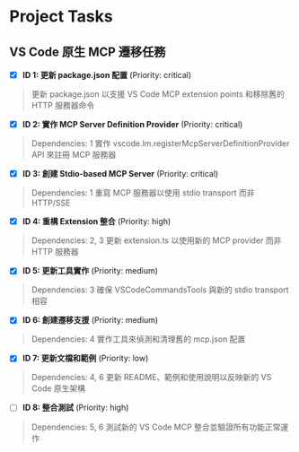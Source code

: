 # Project Tasks

## VS Code 原生 MCP 遷移任務

- [x] **ID 1: 更新 package.json 配置** (Priority: critical)
> 更新 package.json 以支援 VS Code MCP extension points 和移除舊的 HTTP 服務器命令

- [x] **ID 2: 實作 MCP Server Definition Provider** (Priority: critical)
> Dependencies: 1
> 實作 vscode.lm.registerMcpServerDefinitionProvider API 來註冊 MCP 服務器

- [x] **ID 3: 創建 Stdio-based MCP Server** (Priority: critical)  
> Dependencies: 1
> 重寫 MCP 服務器以使用 stdio transport 而非 HTTP/SSE

- [x] **ID 4: 重構 Extension 整合** (Priority: high)
> Dependencies: 2, 3
> 更新 extension.ts 以使用新的 MCP provider 而非 HTTP 服務器

- [x] **ID 5: 更新工具實作** (Priority: medium)
> Dependencies: 3
> 確保 VSCodeCommandsTools 與新的 stdio transport 相容

- [x] **ID 6: 創建遷移支援** (Priority: medium)
> Dependencies: 4
> 實作工具來偵測和清理舊的 mcp.json 配置

- [x] **ID 7: 更新文檔和範例** (Priority: low)
> Dependencies: 4, 6
> 更新 README、範例和使用說明以反映新的 VS Code 原生架構

- [ ] **ID 8: 整合測試** (Priority: high)
> Dependencies: 5, 6
> 測試新的 VS Code MCP 整合並驗證所有功能正常運作
